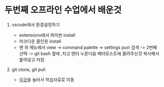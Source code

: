 # 두번째 오프라인 수업에서 배운것
1. vscode에서 환경설정하기
   - extensions에서 파이썬 install 
   - 마크다운 올인원 install
   - 맨 위 메뉴에서 view -> command palette -> settings json 검색 -> 2번째 선택 -> git bash 옆에 ,치고 엔터 누른다음 메터모스트에 올려주신것 복사해서 붙여넣고 저장.

2. git clone, git pull
   - [이곳](https://www.notion.so/hphk-edu/06-clone-pull-df1e40f28149468c8f6505147322ff2b)을 눌러서 학습자료로 이동

  